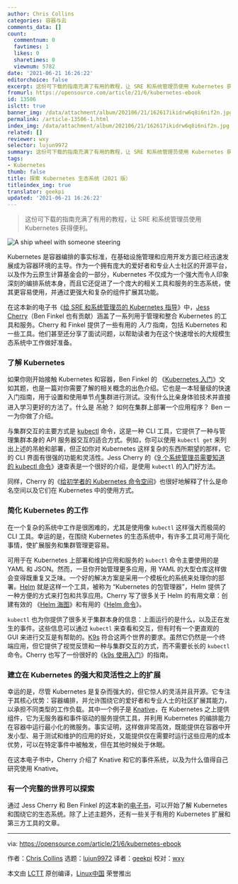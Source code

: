 ```yaml
---
author: Chris Collins
categories: 容器与云
comments_data: []
count:
  commentnum: 0
  favtimes: 1
  likes: 0
  sharetimes: 0
  viewnum: 5782
date: '2021-06-21 16:26:22'
editorchoice: false
excerpt: 这份可下载的指南充满了有用的教程，让 SRE 和系统管理员使用 Kubernetes 获得便利。
fromurl: https://opensource.com/article/21/6/kubernetes-ebook
id: 13506
islctt: true
banner_img: /data/attachment/album/202106/21/162617ikidrw6q8i6nif2n.jpg
permalink: /article-13506-1.html
index_img: /data/attachment/album/202106/21/162617ikidrw6q8i6nif2n.jpg.thumb.jpg
related: []
reviewer: wxy
selector: lujun9972
summary: 这份可下载的指南充满了有用的教程，让 SRE 和系统管理员使用 Kubernetes 获得便利。
tags:
- Kubernetes
thumb: false
title: 探索 Kubernetes 生态系统（2021 版）
titleindex_img: true
translator: geekpi
updated: '2021-06-21 16:26:22'
---
```



> 
> 这份可下载的指南充满了有用的教程，让 SRE 和系统管理员使用 Kubernetes 获得便利。
> 
> 
> 


![A ship wheel with someone steering](/data/attachment/album/202106/21/162617ikidrw6q8i6nif2n.jpg "A ship wheel with someone steering")


Kubernetes 是容器编排的事实标准，在基础设施管理和应用开发方面已经迅速发展成为容器环境的主导。作为一个拥有庞大的爱好者和专业人士社区的开源平台，以及作为云原生计算基金会的一部分，Kubernetes 不仅成为一个强大而令人印象深刻的编排系统本身，而且它还促进了一个庞大的相关工具和服务的生态系统，使其更容易使用，并通过更强大和复杂的组件扩展其功能。


在这本新的电子书《[给 SRE 和系统管理员的 Kubernetes 指导](https://opensource.com/downloads/kubernetes-sysadmin)》中，[Jess Cherry](https://opensource.com/users/cherrybomb)（Ben Finkel 也有贡献）涵盖了一系列用于管理和整合 Kubernetes 的工具和服务。Cherry 和 Finkel 提供了一些有用的 *入门* 指南，包括 Kubernetes 和一些工具。他们甚至还分享了面试问题，以帮助读者为在这个快速增长的大规模生态系统中工作做好准备。


### 了解 Kubernetes


如果你刚开始接触 Kubernetes 和容器，Ben Finkel 的 《[Kubernetes 入门](https://opensource.com/article/17/11/getting-started-kubernetes)》文如其题，也是一篇对你需要了解的相关概念的出色介绍。它也是一本轻量级的快速入门指南，用于设置和使用单节点集群进行测试。没有什么比亲身体验技术并直接进入学习更好的方法了。什么是<ruby> 吊舱 <rt>  Pod </rt></ruby>？ 如何在集群上部署一个应用程序？ Ben 一一为你做了介绍。


与集群交互的主要方式是 [kubectl](https://kubernetes.io/docs/reference/kubectl/kubectl/) 命令，这是一种 CLI 工具，它提供了一种与管理集群本身的 API 服务器交互的适合方式。例如，你可以使用 `kubectl get` 来列出上述的吊舱和部署，但正如你对 Kubernetes 这样复杂的东西所期望的那样，它的 CLI 界面有很强的功能和灵活性。Jess Cherry 的《[9 个系统管理员需要知道的 kubectl 命令](https://opensource.com/article/20/5/kubectl-cheat-sheet)》速查表是一个很好的介绍，是使用 `kubectl` 的入门好方法。


同样，Cherry 的《[给初学者的 Kubernetes 命令空间](https://opensource.com/article/19/12/kubernetes-namespaces)》也很好地解释了什么是命名空间以及它们在 Kubernetes 中的使用方式。


### 简化 Kubernetes 的工作


在一个复杂的系统中工作是很困难的，尤其是使用像 `kubectl` 这样强大而极简的 CLI 工具。幸运的是，在围绕 Kubernetes 的生态系统中，有许多工具可用于简化事情，使扩展服务和集群管理更容易。


可用于在 Kubernetes 上部署和维护应用和服务的 `kubectl` 命令主要使用的是 YAML 和 JSON。然而，一旦你开始管理更多应用，用 YAML 的大型仓库这样做会变得既重复又乏味。一个好的解决方案是采用一个模板化的系统来处理你的部署。[Helm](https://helm.sh/) 就是这样一个工具，被称为 “Kubernetes 的包管理器”，Helm 提供了一种方便的方式来打包和共享应用。Cherry 写了很多关于 Helm 的有用文章：创建有效的 《[Helm 海图](https://opensource.com/article/20/5/helm-charts)》和有用的《[Helm 命令](https://opensource.com/article/20/2/kubectl-helm-commands)》。


`kubectl` 也为你提供了很多关于集群本身的信息：上面运行的是什么，以及正在发生的事件。这些信息可以通过 `kubectl` 来查看和交互，但有时有一个更直观的 GUI 来进行交互是有帮助的。[K9s](https://k9scli.io/) 符合这两个世界的要求。虽然它仍然是一个终端应用，但它提供了视觉反馈和一种与集群交互的方式，而不需要长长的 `kubectl` 命令。Cherry 也写了一份很好的《[k9s 使用入门](https://opensource.com/article/20/5/kubernetes-administration)》的指南。


### 建立在 Kubernetes 的强大和灵活性之上的扩展


幸运的是，尽管 Kubernetes 是复杂而强大的，但它惊人的灵活并且开源。它专注于其核心优势：容器编排，并允许围绕它的爱好者和专业人士的社区扩展其能力，以承担不同类型的工作负载。其中一个例子是 [Knative](https://cloud.google.com/knative/)，在 Kubernetes 之上提供组件，它为无服务器和事件驱动的服务提供工具，并利用 Kubernetes 的编排能力在容器中运行最小化的微服务。事实证明，这样做非常高效，既能提供在容器中开发小型、易于测试和维护的应用的好处，又能提供仅在需要时运行这些应用的成本优势，可以在特定事件中被触发，但在其他时候处于休眠。


在这本电子书中，Cherry 介绍了 Knative 和它的事件系统，以及为什么值得自己研究使用 Knative。


### 有一个完整的世界可以探索


通过 Jess Cherry 和 Ben Finkel 的这本新的[电子书](https://opensource.com/downloads/kubernetes-sysadmin)，可以开始了解 Kubernetes 和围绕它的生态系统。除了上述主题外，还有一些关于有用的 Kubernetes 扩展和第三方工具的文章。




---


via: <https://opensource.com/article/21/6/kubernetes-ebook>


作者：[Chris Collins](https://opensource.com/users/clcollins) 选题：[lujun9972](https://github.com/lujun9972) 译者：[geekpi](https://github.com/geekpi) 校对：[wxy](https://github.com/wxy)


本文由 [LCTT](https://github.com/LCTT/TranslateProject) 原创编译，[Linux中国](https://linux.cn/) 荣誉推出